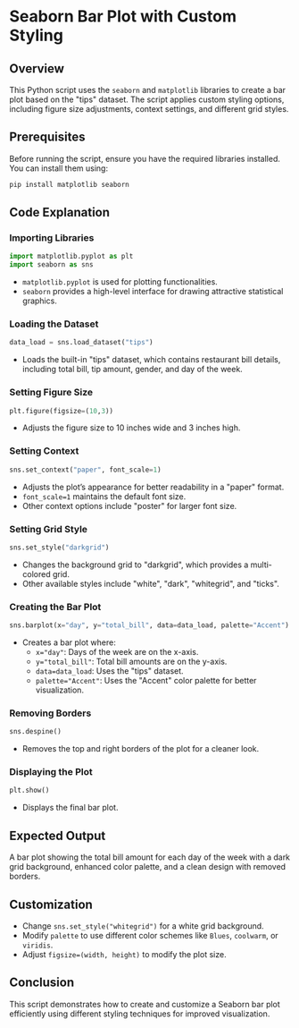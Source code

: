 # Seaborn Bar Plot with Custom Styling

## Overview
This Python script uses the `seaborn` and `matplotlib` libraries to create a bar plot based on the "tips" dataset. The script applies custom styling options, including figure size adjustments, context settings, and different grid styles.

## Prerequisites
Before running the script, ensure you have the required libraries installed. You can install them using:

```bash
pip install matplotlib seaborn
```

## Code Explanation

### Importing Libraries
```python
import matplotlib.pyplot as plt
import seaborn as sns
```
- `matplotlib.pyplot` is used for plotting functionalities.
- `seaborn` provides a high-level interface for drawing attractive statistical graphics.

### Loading the Dataset
```python
data_load = sns.load_dataset("tips")
```
- Loads the built-in "tips" dataset, which contains restaurant bill details, including total bill, tip amount, gender, and day of the week.

### Setting Figure Size
```python
plt.figure(figsize=(10,3))
```
- Adjusts the figure size to 10 inches wide and 3 inches high.

### Setting Context
```python
sns.set_context("paper", font_scale=1)
```
- Adjusts the plot’s appearance for better readability in a "paper" format.
- `font_scale=1` maintains the default font size.
- Other context options include "poster" for larger font size.

### Setting Grid Style
```python
sns.set_style("darkgrid")
```
- Changes the background grid to "darkgrid", which provides a multi-colored grid.
- Other available styles include "white", "dark", "whitegrid", and "ticks".

### Creating the Bar Plot
```python
sns.barplot(x="day", y="total_bill", data=data_load, palette="Accent")
```
- Creates a bar plot where:
  - `x="day"`: Days of the week are on the x-axis.
  - `y="total_bill"`: Total bill amounts are on the y-axis.
  - `data=data_load`: Uses the "tips" dataset.
  - `palette="Accent"`: Uses the "Accent" color palette for better visualization.

### Removing Borders
```python
sns.despine()
```
- Removes the top and right borders of the plot for a cleaner look.

### Displaying the Plot
```python
plt.show()
```
- Displays the final bar plot.

## Expected Output
A bar plot showing the total bill amount for each day of the week with a dark grid background, enhanced color palette, and a clean design with removed borders.

## Customization
- Change `sns.set_style("whitegrid")` for a white grid background.
- Modify `palette` to use different color schemes like `Blues`, `coolwarm`, or `viridis`.
- Adjust `figsize=(width, height)` to modify the plot size.

## Conclusion
This script demonstrates how to create and customize a Seaborn bar plot efficiently using different styling techniques for improved visualization.

